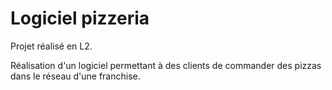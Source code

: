 # Logiciel pizzeria

Projet réalisé en L2.

Réalisation d'un logiciel permettant à des clients de commander des pizzas dans le réseau d'une franchise.